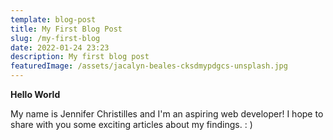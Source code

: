 ```yaml
---
template: blog-post
title: My First Blog Post
slug: /my-first-blog
date: 2022-01-24 23:23
description: My first blog post
featuredImage: /assets/jacalyn-beales-cksdmypdgcs-unsplash.jpg
---
```

**Hello World**

My name is Jennifer Christilles and I'm an aspiring web developer! I hope to share with you some exciting articles about my findings. : )